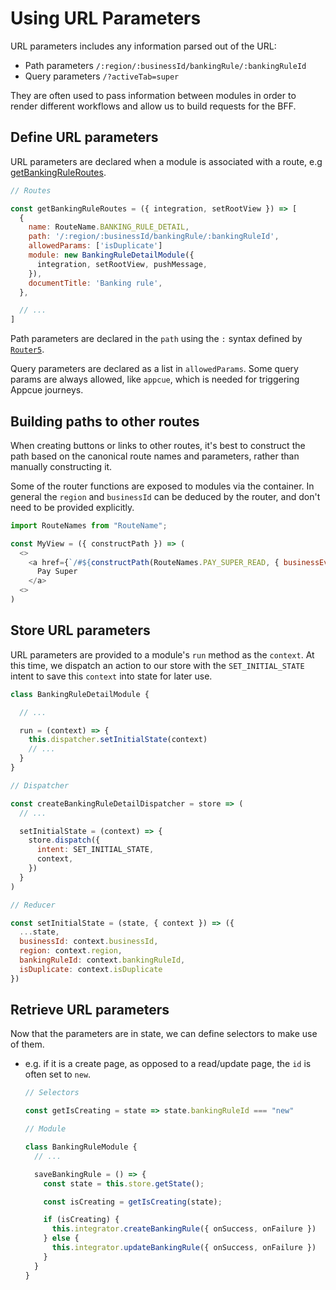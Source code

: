 # Using URL Parameters

URL parameters includes any information parsed out of the URL:

* Path parameters `/:region/:businessId/bankingRule/:bankingRuleId`
* Query parameters `/?activeTab=super`

They are often used to pass information between modules in order to render different workflows and allow us to build requests for the BFF.

## Define URL parameters

URL parameters are declared when a module is associated with a route, e.g [getBankingRuleRoutes](../../../src/modules/bankingRules/getBankingRuleRoutes.js).

```js
// Routes

const getBankingRuleRoutes = ({ integration, setRootView }) => [
  {
    name: RouteName.BANKING_RULE_DETAIL,
    path: '/:region/:businessId/bankingRule/:bankingRuleId',
    allowedParams: ['isDuplicate']
    module: new BankingRuleDetailModule({
      integration, setRootView, pushMessage,
    }),
    documentTitle: 'Banking rule',
  },

  // ...
]
```

Path parameters are declared in the `path` using the `:` syntax defined by [`Router5`](https://router5.js.org/guides/path-syntax).

Query parameters are declared as a list in `allowedParams`. Some query params are always allowed, like `appcue`, which is needed for triggering Appcue journeys.

## Building paths to other routes

When creating buttons or links to other routes, it's best to construct the path based on the canonical route names and parameters, rather than manually constructing it.

Some of the router functions are exposed to modules via the container. In general the `region` and `businessId` can be deduced by the router, and don't need to be provided explicitly.

```js
import RouteNames from "RouteName";

const MyView = ({ constructPath }) => (
  <>
    <a href={`/#${constructPath(RouteNames.PAY_SUPER_READ, { businessEventId: 'abc' })}`}>
      Pay Super
    </a>
  <>
)

```

## Store URL parameters

URL parameters are provided to a module's `run` method as the `context`. At this time, we dispatch an action to our store with the `SET_INITIAL_STATE` intent to save this `context` into state for later use.

```js
class BankingRuleDetailModule {

  // ...

  run = (context) => {
    this.dispatcher.setInitialState(context)
    // ...
  }
}
```

```js
// Dispatcher

const createBankingRuleDetailDispatcher = store => (
  // ...

  setInitialState = (context) => {
    store.dispatch({
      intent: SET_INITIAL_STATE,
      context,
    })
  }
)
```

```js
// Reducer

const setInitialState = (state, { context }) => ({
  ...state,
  businessId: context.businessId,
  region: context.region,
  bankingRuleId: context.bankingRuleId,
  isDuplicate: context.isDuplicate
})
```

## Retrieve URL parameters

Now that the parameters are in state, we can define selectors to make use of them.

* e.g. if it is a create page, as opposed to a read/update page, the `id` is often set to `new`.

    ```js
    // Selectors

    const getIsCreating = state => state.bankingRuleId === "new"
    ```

    ```js
    // Module

    class BankingRuleModule {
      // ...

      saveBankingRule = () => {
        const state = this.store.getState();

        const isCreating = getIsCreating(state);

        if (isCreating) {
          this.integrator.createBankingRule({ onSuccess, onFailure })
        } else {
          this.integrator.updateBankingRule({ onSuccess, onFailure })
        }
      }
    }
    ```
